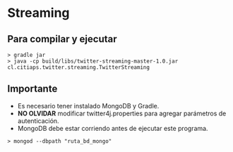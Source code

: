# Streaming

## Para compilar y ejecutar

```
> gradle jar
> java -cp build/libs/twitter-streaming-master-1.0.jar cl.citiaps.twitter.streaming.TwitterStreaming
```

## Importante
* Es necesario tener instalado MongoDB y Gradle.
* **NO OLVIDAR** modificar twitter4j.properties para agregar parámetros de autenticación.
* MongoDB debe estar corriendo antes de ejecutar este programa.
```
> mongod --dbpath "ruta_bd_mongo"
```
